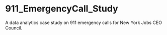 # 911_EmergencyCall_Study
A data analytics case study on 911 emergency calls for New York Jobs CEO Council.
